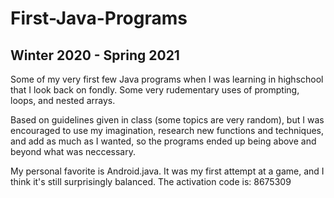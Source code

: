# First-Java-Programs
## Winter 2020 - Spring 2021
Some of my very first few Java programs when I was learning in highschool that I look back on fondly. Some very rudementary uses of prompting, loops, and nested arrays.

Based on guidelines given in class (some topics are very random), but I was encouraged to use my imagination, research new functions and techniques, and add as much as I wanted, so the programs ended up being above and beyond what was neccessary.

My personal favorite is Android.java. It was my first attempt at a game, and I think it's still surprisingly balanced. The activation code is: 8675309
